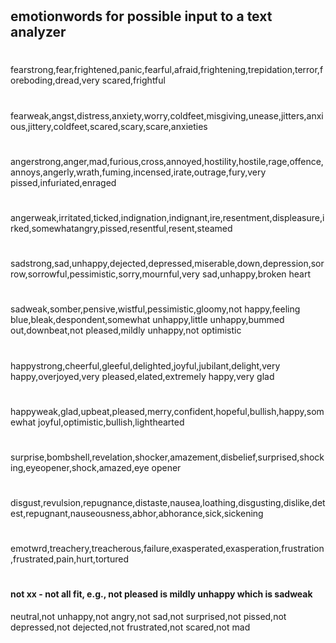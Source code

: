 #
## emotionwords  for possible input to a text analyzer
#
fearstrong,fear,frightened,panic,fearful,afraid,frightening,trepidation,terror,foreboding,dread,very scared,frightful
#
fearweak,angst,distress,anxiety,worry,coldfeet,misgiving,unease,jitters,anxious,jittery,coldfeet,scared,scary,scare,anxieties
#
#
angerstrong,anger,mad,furious,cross,annoyed,hostility,hostile,rage,offence,annoys,angerly,wrath,fuming,incensed,irate,outrage,fury,very pissed,infuriated,enraged
#
angerweak,irritated,ticked,indignation,indignant,ire,resentment,displeasure,irked,somewhatangry,pissed,resentful,resent,steamed
#
#
sadstrong,sad,unhappy,dejected,depressed,miserable,down,depression,sorrow,sorrowful,pessimistic,sorry,mournful,very sad,unhappy,broken heart
#
sadweak,somber,pensive,wistful,pessimistic,gloomy,not happy,feeling blue,bleak,despondent,somewhat unhappy,little unhappy,bummed out,downbeat,not pleased,mildly unhappy,not optimistic
#
#
happystrong,cheerful,gleeful,delighted,joyful,jubilant,delight,very happy,overjoyed,very pleased,elated,extremely happy,very glad
#
happyweak,glad,upbeat,pleased,merry,confident,hopeful,bullish,happy,somewhat joyful,optimistic,bullish,lighthearted
#
#
surprise,bombshell,revelation,shocker,amazement,disbelief,surprised,shocking,eyeopener,shock,amazed,eye opener
#
#
disgust,revulsion,repugnance,distaste,nausea,loathing,disgusting,dislike,detest,repugnant,nauseousness,abhor,abhorance,sick,sickening
#
#
emotwrd,treachery,treacherous,failure,exasperated,exasperation,frustration,frustrated,pain,hurt,tortured
#
#### not xx - not all fit, e.g., not pleased is mildly unhappy which is sadweak 
neutral,not unhappy,not angry,not sad,not surprised,not pissed,not depressed,not dejected,not frustrated,not scared,not mad
#

